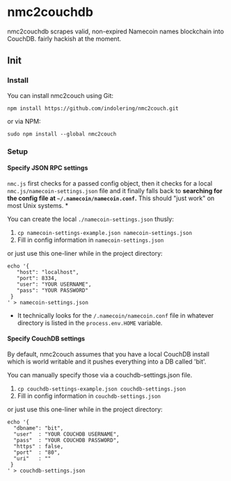 nmc2couchdb
===========

nmc2couchdb scrapes valid, non-expired Namecoin names blockchain into CouchDB. fairly hackish at the moment.

## Init

### Install

You can install nmc2couch using Git:

`npm install https://github.com/indolering/nmc2couch.git`

or via NPM:

`sudo npm install --global nmc2couch`


### Setup

#### Specify JSON RPC settings
`nmc.js` first checks for a passed config object, then it checks for a local
`nmc.js/namecoin-settings.json` file and it finally falls back to __searching for the
config file at `~/.namecoin/namecoin.conf`.__ This should "just work" on most
Unix systems. *

You can create the local `./namecoin-settings.json` thusly:

1. `cp namecoin-settings-example.json namecoin-settings.json`
2. Fill in config information in `namecoin-settings.json`

or just use this one-liner while in the project directory:

````
echo '{
   "host": "localhost",
   "port": 8334,
   "user": "YOUR USERNAME",
   "pass": "YOUR PASSWORD"
 }
' > namecoin-settings.json
````

* It technically looks for the `/.namecoin/namecoin.conf` file in whatever
directory is listed in the `process.env.HOME` variable.

#### Specify CouchDB settings
By default, nmc2couch assumes that you have a local CouchDB install which is
world writable and it pushes everything into a DB called 'bit'.

You can manually specify those via a couchdb-settings.json file.

1. `cp couchdb-settings-example.json couchdb-settings.json`
2. Fill in config information in `couchdb-settings.json`

or just use this one-liner while in the project directory:

````
echo '{
  "dbname": "bit",
  "user"  : "YOUR COUCHDB USERNAME",
  "pass"  : "YOUR COUCHDB PASSWORD",
  "https" : false,
  "port"  : "80",
  "uri"   : ""
 }
' > couchdb-settings.json
````

